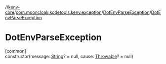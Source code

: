 //[kenv-core](../../../index.md)/[com.mooncloak.kodetools.kenv.exception](../index.md)/[DotEnvParseException](index.md)/[DotEnvParseException](-dot-env-parse-exception.md)

# DotEnvParseException

[common]\
constructor(message: [String](https://kotlinlang.org/api/latest/jvm/stdlib/kotlin/-string/index.html)? = null, cause: [Throwable](https://kotlinlang.org/api/latest/jvm/stdlib/kotlin/-throwable/index.html)? = null)
